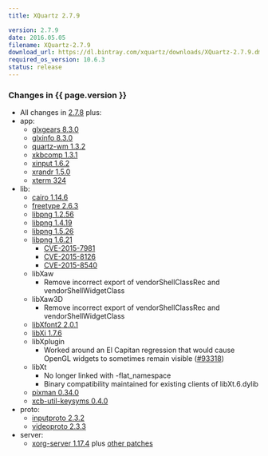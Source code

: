 ```yaml
---
title: XQuartz 2.7.9

version: 2.7.9
date: 2016.05.05
filename: XQuartz-2.7.9
download_url: https://dl.bintray.com/xquartz/downloads/XQuartz-2.7.9.dmg
required_os_version: 10.6.3
status: release
---
```


### Changes in {{ page.version }} ###
  * All changes in [2.7.8](XQuartz-2.7.8.html) plus:
  * app:
    * [glxgears 8.3.0](http://lists.freedesktop.org/archives/mesa-announce/2015-December/000191.html)
    * [glxinfo 8.3.0](http://lists.freedesktop.org/archives/mesa-announce/2015-December/000191.html)
    * [quartz-wm 1.3.2](https://github.com/XQuartz/quartz-wm/releases/tag/quartz-wm-1.3.2)
    * [xkbcomp 1.3.1](http://lists.x.org/archives/xorg-announce/2015-November/002653.html)
    * [xinput 1.6.2](http://lists.x.org/archives/xorg-announce/2015-October/002643.html)
    * [xrandr 1.5.0](https://lists.freedesktop.org/archives/xorg-announce/2016-February/002677.html)
    * [xterm 324](https://lists.freedesktop.org/archives/xorg/2016-March/057959.html)
  * lib:
    * [cairo 1.14.6](http://cairographics.org/news/cairo-1.14.6)
    * [freetype 2.6.3](http://sourceforge.net/projects/freetype/files/freetype2/2.6.3)
    * [libpng 1.2.56](http://downloads.sourceforge.net/libpng/libpng12/1.2.56/libpng-1.2.56-README.txt)
    * [libpng 1.4.19](http://downloads.sourceforge.net/libpng/libpng14/1.4.19/libpng-1.4.19-README.txt)
    * [libpng 1.5.26](http://downloads.sourceforge.net/libpng/libpng15/1.5.26/libpng-1.5.26-README.txt)
    * [libpng 1.6.21](http://downloads.sourceforge.net/libpng/libpng16/1.6.21/libpng-1.6.21-README.txt)
      * [CVE-2015-7981](http://cve.mitre.org/cgi-bin/cvename.cgi?name=CVE-2015-7981)
      * [CVE-2015-8126](http://cve.mitre.org/cgi-bin/cvename.cgi?name=CVE-2015-8126)
      * [CVE-2015-8540](http://cve.mitre.org/cgi-bin/cvename.cgi?name=CVE-2015-8540)
    * libXaw
      * Remove incorrect export of vendorShellClassRec and vendorShellWidgetClass
    * libXaw3D
      * Remove incorrect export of vendorShellClassRec and vendorShellWidgetClass
    * [libXfont2 2.0.1](http://lists.x.org/archives/xorg-announce/2015-December/002663.html)
    * [libXi 1.7.6](http://lists.x.org/archives/xorg-announce/2015-December/002664.html)
    * libXplugin
      * Worked around an El Capitan regression that would cause OpenGL widgets to sometimes remain visible ([#93318](https://bugs.freedesktop.org/show_bug.cgi?id=93318))
    * libXt
      * No longer linked with -flat_namespace
      * Binary compatibility maintained for existing clients of libXt.6.dylib
    * [pixman 0.34.0](https://lists.freedesktop.org/archives/xorg-announce/2016-January/002672.html)
    * [xcb-util-keysyms 0.4.0](http://lists.freedesktop.org/archives/xcb/2014-October/009921.html)
  * proto:
    * [inputproto 2.3.2](https://lists.freedesktop.org/archives/xorg-announce/2016-April/002682.html)
    * [videoproto 2.3.3](https://lists.freedesktop.org/archives/xorg-announce/2016-March/002680.html)
  * server:
    * [xorg-server 1.17.4](http://lists.x.org/archives/xorg-announce/2015-October/002650.html) plus [other patches](https://github.com/XQuartz/xorg-server/commits/XQuartz-2.7.9)
